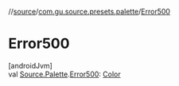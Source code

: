 //[source](../../index.md)/[com.gu.source.presets.palette](index.md)/[Error500](-error500.md)

# Error500

[androidJvm]\
val [Source.Palette](../com.gu.source/-source/-palette/index.md).[Error500](-error500.md): [Color](https://developer.android.com/reference/kotlin/androidx/compose/ui/graphics/Color.html)

